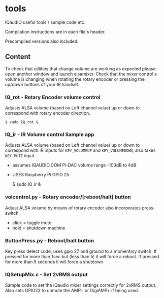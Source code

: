 tools
=====

IQaudIO useful tools / sample code etc.

Compilation instructions are in each file's header.

Precompiled versions also included.

## Content

To check that utilities that change volume are working as expected please open another window and launch alsamixer. Check that the mixer control's volume is changing when rotating the rotary encoder or pressing the up/down buttons of your IR handset.

### IQ_rot - Rotary Encoder volume control

Adjusts ALSA volume (based on Left channel value) up or down to correspond with rotary encoder direction.

    $ sudo IQ_rot &

### IQ_ir - IR Volume control Sample app

Adjusts ALSA volume (based on Left channel value) up or down to correspond with IR inputs for `KEY_VOLUMEUP` and `KEY_VOLUMEDOWN`, also takes `KEY_MUTE` input.
- assumes IQAUDIO.COM Pi-DAC volume range -103dB to 4dB
- USES Raspberry Pi GPIO 25

    $ sudo IQ_ir &

### volcontrol.py - Rotary encoder/[reboot/halt] button

Adjust ALSA volume by means of rotary encoder
also incorporates press-switch
-  click = toggle mute
-  hold = shutdown machine

### ButtonPress.py - Reboot/halt button

Key press detect code, uses gpio 27 and ground to a momentary switch. If pressed for more than 1sec but (less than 5) it will force a reboot.
If pressed for more than 5 seconds it will force a shutdown

### IQSetupMix.c - Set 2vRMS output

Sample code to set the IQaudio mixer settings correctly for 2vRMS output.
Also sets GPIO22 to unmute the AMP+ or DigiAMP+ if being used.

